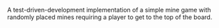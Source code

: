A test-driven-development implementation of a simple mine game with randomly placed mines requiring a player to get to the top of the board.
